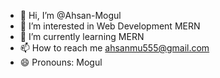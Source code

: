 - 👋 Hi, I’m @Ahsan-Mogul
- 👀 I’m interested in Web Development MERN
- 🌱 I’m currently learning MERN
- 📫 How to reach me ahsanmu555@gmail.com
- 😄 Pronouns: Mogul

<!---
Ahsan-Mogul/Ahsan-Mogul is a ✨ special ✨ repository because its `README.md` (this file) appears on your GitHub profile.
You can click the Preview link to take a look at your changes.
--->
